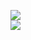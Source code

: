 [![](https://img.shields.io/badge/Made%20With-Github%20Spray-lightgrey.svg?style=for-the-badge&logo=github)](https://github.com/Annihil/github-spray#4307)  
[![](https://i.imgur.com/2DrTn0Z.gif)](https://github.com/Annihil/github-spray)